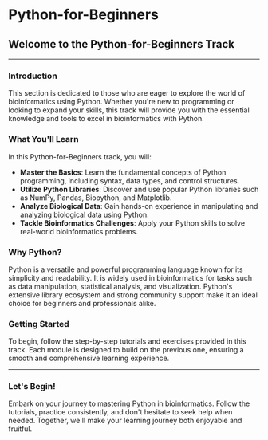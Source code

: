 # Python-for-Beginners

## Welcome to the Python-for-Beginners Track

---

### Introduction

This section is dedicated to those who are eager to explore the world of bioinformatics using Python. Whether you're new to programming or looking to expand your skills, this track will provide you with the essential knowledge and tools to excel in bioinformatics with Python.

### What You'll Learn

In this Python-for-Beginners track, you will:

- **Master the Basics**: Learn the fundamental concepts of Python programming, including syntax, data types, and control structures.
- **Utilize Python Libraries**: Discover and use popular Python libraries such as NumPy, Pandas, Biopython, and Matplotlib.
- **Analyze Biological Data**: Gain hands-on experience in manipulating and analyzing biological data using Python.
- **Tackle Bioinformatics Challenges**: Apply your Python skills to solve real-world bioinformatics problems.

### Why Python?

Python is a versatile and powerful programming language known for its simplicity and readability. It is widely used in bioinformatics for tasks such as data manipulation, statistical analysis, and visualization. Python's extensive library ecosystem and strong community support make it an ideal choice for beginners and professionals alike.

### Getting Started

To begin, follow the step-by-step tutorials and exercises provided in this track. Each module is designed to build on the previous one, ensuring a smooth and comprehensive learning experience.

---

### Let's Begin!

Embark on your journey to mastering Python in bioinformatics. Follow the tutorials, practice consistently, and don't hesitate to seek help when needed. Together, we'll make your learning journey both enjoyable and fruitful.
